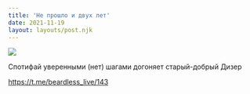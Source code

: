 ```yaml
---
title: 'Не прошло и двух лет'
date: 2021-11-19
layout: layouts/post.njk
---
```


![](https://i.ibb.co/5Y75QvC/file-69.jpg)

Спотифай уверенными (нет) шагами догоняет старый-добрый Дизер

https://t.me/beardless_live/143